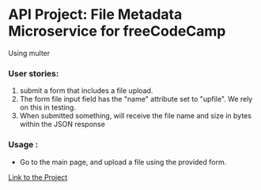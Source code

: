 
# API Project: File Metadata Microservice for freeCodeCamp
Using multer
###    User stories:
1. submit a form that includes a file upload.
2. The form file input field  has the "name" attribute set to "upfile". We rely on this in testing.
3. When submitted something, will receive the file name and size in bytes within the JSON response

### Usage :
* Go to the main page, and upload a file using the provided form.

[Link to the Project](https://equinox-shake.glitch.me/)
